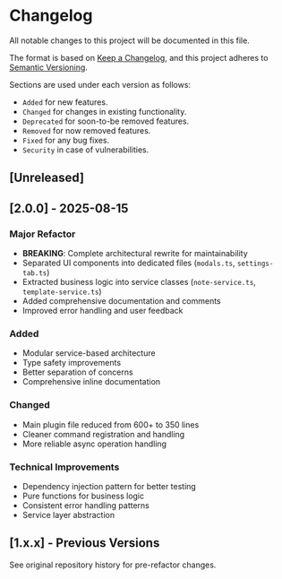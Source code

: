 # Changelog

All notable changes to this project will be documented in this file.

The format is based on [Keep a Changelog](https://keepachangelog.com/en/1.0.0/), and this project adheres to [Semantic Versioning](https://semver.org/spec/v2.0.0.html).

Sections are used under each version as follows:
- `Added` for new features.
- `Changed` for changes in existing functionality.
- `Deprecated` for soon-to-be removed features.
- `Removed` for now removed features.
- `Fixed` for any bug fixes.
- `Security` in case of vulnerabilities.

## [Unreleased]

## [2.0.0] - 2025-08-15

### Major Refactor
- **BREAKING**: Complete architectural rewrite for maintainability
- Separated UI components into dedicated files (`modals.ts`, `settings-tab.ts`)
- Extracted business logic into service classes (`note-service.ts`, `template-service.ts`)
- Added comprehensive documentation and comments
- Improved error handling and user feedback

### Added
- Modular service-based architecture
- Type safety improvements
- Better separation of concerns
- Comprehensive inline documentation

### Changed
- Main plugin file reduced from 600+ to 350 lines
- Cleaner command registration and handling
- More reliable async operation handling

### Technical Improvements
- Dependency injection pattern for better testing
- Pure functions for business logic
- Consistent error handling patterns
- Service layer abstraction

## [1.x.x] - Previous Versions
See original repository history for pre-refactor changes.
